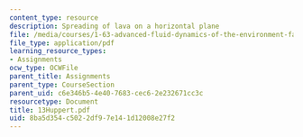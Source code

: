 ```yaml
---
content_type: resource
description: Spreading of lava on a horizontal plane
file: /media/courses/1-63-advanced-fluid-dynamics-of-the-environment-fall-2002/8ba5d354c5022df97e141d12008e27f2_13Huppert.pdf
file_type: application/pdf
learning_resource_types:
- Assignments
ocw_type: OCWFile
parent_title: Assignments
parent_type: CourseSection
parent_uid: c6e346b5-4e40-7683-cec6-2e232671cc3c
resourcetype: Document
title: 13Huppert.pdf
uid: 8ba5d354-c502-2df9-7e14-1d12008e27f2
---
```

